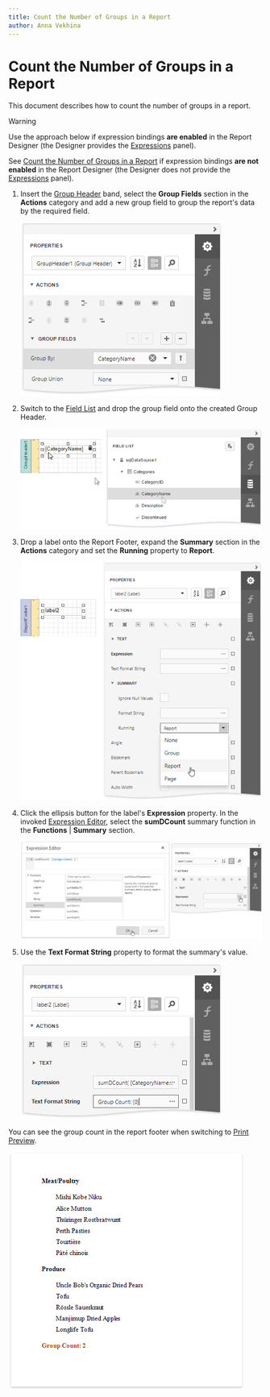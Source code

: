 ```yaml
---
title: Count the Number of Groups in a Report
author: Anna Vekhina
---
```

# Count the Number of Groups in a Report

This document describes how to count the number of groups in a report.

> [!Warning]
> Use the approach below if expression bindings **are enabled** in the Report Designer (the Designer provides the [Expressions](../../report-designer-tools/ui-panels/expressions-panel.md) panel).
>
> See [Count the Number of Groups in a Report](../shape-data-data-bindings/count-the-number-of-groups-in-a-report.md) if expression bindings **are not enabled** in the Report Designer (the Designer does not provide the [Expressions](../../report-designer-tools/ui-panels/expressions-panel.md) panel).

1. Insert the [Group Header](../../introduction-to-banded-reports.md) band,      select the **Group Fields** section in the **Actions** category and add a      new group field to group the report's data by the required field.
	
	![](../../../../images/eurd-web-shaping-count-group-data.png)

2. Switch to the [Field List](../../report-designer-tools/ui-panels/field-list.md) and drop the group field onto the created Group Header.
	
	![](../../../../images/eurd-web-shaping-count-drop-filed-onto-group-header.png)

3. Drop a label onto the Report Footer, expand the **Summary** section in the **Actions** category and set the **Running** property to **Report**.
	
	![](../../../../images/eurd-web-shaping-group-count-summary-running.png)

4. Click the ellipsis button for the label's **Expression** property. In the invoked [Expression Editor](../../report-designer-tools/expression-editor.md), select the **sumDCount** summary function in the **Functions** | **Summary** section.
	
	![](../../../../images/eurd-web-shaping-group-count-expression.png)

5. Use the **Text Format String** property to format the summary's value.
	
	![](../../../../images/eurd-web-shaping-group-count-format-string.png)

You can see the group count in the report footer when switching to [Print Preview](../../preview-print-and-export-reports.md).

![](../../../../images/eurd-web-shaping-group-count-result.png)
